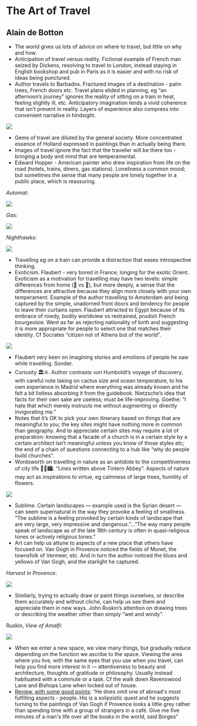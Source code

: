 # The Art of Travel
## Alain de Botton

- The world gives us lots of advice on where to travel, but little on why and how.
- Anticipation of travel versus reality. Fictional example of French man seized by Dickens, resolving to travel to London, instead staying in English bookshop and pub in Paris as it is easier and with no risk of ideas being punctured.
- Author travels to Barbados. Fractured images of a destination - palm trees, French doors etc. Travel plans elided in planning, eg “an afternoon’s journey” ignores the reality of sitting on a train in heat, feeling slightly ill, etc. Anticipatory imagination lends a vivid coherence that isn’t present in reality. Layers of experience also compress into convenient narrative in hindsight.

![](images/aot-barbados.jpeg)

- Gems of travel are diluted by the general society. More concentrated essence of Holland expressed in paintings than in actually being there.
- Images of travel ignore the fact that the traveller will be there too - bringing a body and mind that are temperamental.
- Edward Hopper - American painter who drew inspiration from life on the road (hotels, trains, diners, gas stations). Loneliness a common mood; but sometimes the sense that many people are lonely together in a public place, which is reassuring.

*Automat*:

![](images/aot-automat.jpeg)

*Gas*:

![](images/aot-gas.png)

*Nighthawks*:

![](images/aot-nighthawks.jpeg)

- Travelling eg on a train can provide a distraction that eases introspective thinking.
- Exoticism. Flaubert - very bored in France; longing for the exotic Orient. Exoticism as a motivation for travelling may have two levels: simple differences from home (🐫 vs 🐎), but more deeply, a sense that the differences are attractive because they align more closely with your own temperament. Example of the author travelling to Amsterdam and being captured by the simple, unadorned front doors and tendency for people to leave their curtains open. Flaubert attracted to Egypt because of its embrace of rowdy, bodily worldview vs restrained, prudish French bourgeoisie. Went as far as rejecting nationality of birth and suggesting it is more appropriate for people to select one that matches their identity. Cf Socrates “citizen not of Athens but of the world”.

![](images/aot-egypt.jpeg)

- Flaubert very keen on imagining stories and emotions of people he saw while travelling. Sonder.
- Curiosity 🏛⛵️. Author contrasts von Humboldt’s voyage of discovery, with careful note taking on cactus size and ocean temperature, to his own experience in Madrid where everything was already known and he felt a bit listless absorbing it from the guidebook. Nietzsche’s idea that facts for their own sake are useless; must be life-improving. Goethe: “I hate that which merely instructs me without augmenting or directly invigorating me.”
- Notes that it’s OK to pick your own itinerary based on things that are meaningful to you; the key sites might have nothing more in common than geography. And to appreciate certain sites may require a lot of preparation: knowing that a facade of a church is in a certain style by a certain architect isn’t meaningful unless you know of those styles etc; the end of a chain of questions connecting to a hub like “why do people build churches”.
- Wordsworth on travelling in nature as an antidote to the competitiveness of city life 🌲🌳🏙. “Lines written above Tintern Abbey”. Aspects of nature may act as inspirations to virtue, eg calmness of large trees, humility of flowers.

![](images/aot-tintern.jpeg)

- Sublime. Certain landscapes — example used is the Syrian desert — can seem supernatural in the way they provoke a feeling of smallness. “The sublime is a feeling provoked by certain kinds of landscape that are very large, very impressive and dangerous.”...”The way many people speak of landscape as of the late 18th century is often in quasi-religious tones or actively religious tones.”
- Art can help us attune to aspects of a new place that others have focused on. Van Gogh in Provence noticed the fields of Monet, the townsfolk of Vermeer, etc. And in turn the author noticed the blues and yellows of Van Gogh, and the starlight he captured.

*Harvest in Provence*:

![](images/aot-provence.jpeg)

- Similarly, trying to actually draw or paint things ourselves, or describe them accurately and without cliche, can help us see them and appreciate them in new ways. John Ruskin’s attention on drawing trees or describing the weather other than simply “wet and windy”.

Ruskin, *View of Amalfi*:

![](images/aot-amalfi.jpeg)

- When we enter a new space, we view many things, but gradually reduce depending on the function we ascribe to the space. Viewing the area where you live, with the same eyes that you use when you travel, can help you find more interest in it — attentiveness to beauty and architecture, thoughts of gratitude or philosophy. Usually instead habituated with a commute or a task. Cf the walk down Ravenswood Lane and Bishops Lane when locked out of house.
- [Review, with some good points](https://www.theguardian.com/books/2002/may/19/travel.highereducation): “He does omit one of abroad's most fulfilling aspects - people. His is a solipsistic quest and he suggests turning to the paintings of Van Gogh if Provence looks a little grey rather than spending time with a group of strangers in a café. Give me five minutes of a man's life over all the books in the world, said Borges”